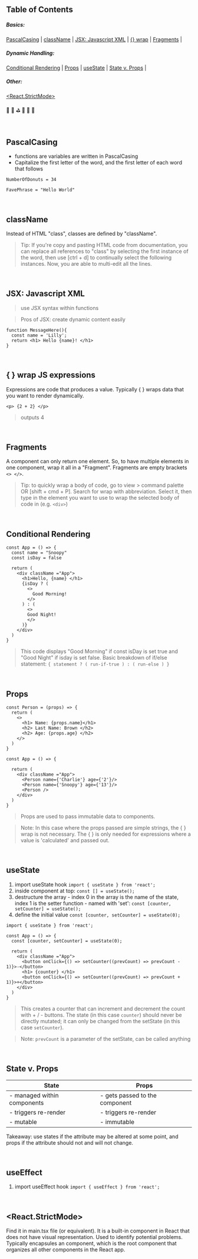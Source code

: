 ## Table of Contents

<h5>Basics:</h5> 

[PascalCasing](#PascalCasing)  |   [className](#className)   |   [JSX: Javascript XML](#JSX-Javascript-XML)  |   [{} wrap](#--wrap-JS-expressions)  |   [Fragments](#fragments)  |

<h5>Dynamic Handling:</h5> 

[Conditional Rendering](#conditional-rendering)  |   [Props](#props)  |   [useState](#state)  |   [State v. Props](#State-v-Props)  |   

<h5>Other:</h5> 

[<React.StrictMode>](#reactstrictmode)

:turtle: :herb: :golf: :seedling: :melon: :dragon:

<br>

## PascalCasing
- functions are variables are written in PascalCasing
- Capitalize the first letter of the word, and the first letter of each word that follows
```
NumberOfDonuts = 34

FavePhrase = "Hello World"
```
<br>

## className
Instead of HTML "class", classes are defined by "className". 
> Tip: If you're copy and pasting HTML code from documentation, you can replace all references to "class" by selecting the first instance of the word, then use [ctrl + d] to continually select the following instances. Now, you are able to multi-edit all the lines. 

<br>

## JSX: Javascript XML
> use JSX syntax within functions

> Pros of JSX: create dynamic content easily
```
function MessageHere(){
  const name = 'Lilly';
  return <h1> Hello {name}! </h1>
}
```


<br> 

## { } wrap JS expressions
Expressions are code that produces a value. Typically { } wraps data that you want to render dynamically. 

`<p> {2 + 2} </p>`
> outputs 4 

<br>

## Fragments
A component can only return one element. So, to have multiple elements in one component, wrap it all in a "Fragment".
Fragments are empty brackets `<> </>`. 
> Tip: to quickly wrap a body of code, go to view > command palette OR [shift + cmd + P]. Search for wrap with abbreviation. Select it, then type in the element you want to use to wrap the selected body of code in (e.g. `<div>`)

<br>

## Conditional Rendering
```
const App = () => {
  const name = "Snoopy"
  const isDay = false

  return (
    <div className ="App">
      <h1>Hello, {name} </h1>
      {isDay ? (
        <>
          Good Morning!
        </>
      ) : (
        <>
        Good Night!
        </>
      )}
    </div>
  )
}
```
> This code displays "Good Morning" if const isDay is set true and "Good Night" if isday is set false.
> Basic breakdown of if/else statement: `{ statement ? ( run-if-true ) : ( run-else ) }`

<br>

## Props

```
const Person = (props) => {
  return (
    <>
      <h1> Name: {props.name}</h1>
      <h2> Last Name: Brown </h2>
      <h2> Age: {props.age} </h2>
    </>
  )
}

const App = () => {

  return (
    <div className ="App">
      <Person name={'Charlie'} age={'2'}/>
      <Person name={'Snoopy'} age={'13'}/>
      <Person />
    </div>
  )
}
```
> Props are used to pass immutable data to components.

> Note: In this case where the props passed are simple strings, the { } wrap is not necessary. The { } is only needed for expressions where a value is 'calculated' and passed out.

<br>

## useState
1. import useState hook `import { useState } from 'react';`
2. inside component at top: `const [] = useState();`
3. destructure the array - index 0 in the array is the name of the state, index 1 is the setter function - named with 'set':
    `const [counter, setCounter] = useState();`
4. define the initial value `const [counter, setCounter] = useState(0);`
```
import { useState } from 'react';

const App = () => {
  const [counter, setCounter] = useState(0);

  return (
    <div className ="App">
      <button onClick={() => setCounter((prevCount) => prevCount - 1)}>-</button>
      <h1> {counter} </h1>
      <button onClick={() => setCounter((prevCount) => prevCount + 1)}>+</button>
    </div>
  )
}
```
> This creates a counter that can increment and decrement the count with + / - buttons.
> The state (in this case `counter`) should never be directly mutated; it can only be changed from the setState (in this case `setCounter`).

> Note: `prevCount` is a parameter of the setState, can be called anything 

<br>

## State v. Props
| State                        | Props                           |
|------------------------------|---------------------------------|
| - managed within components  | - gets passed to the component  |
| - triggers re-render         | - triggers re-render            |
| - mutable                    | - immutable                     |

Takeaway: use states if the attribute may be altered at some point, and props if the attribute should not and will not change.

<br>

## useEffect
1. import useEffect hook `import { useEffect } from 'react';`

<br>

## <React.StrictMode>
Find it in main.tsx file (or equivalent). It is a built-in component in React that does not have visual representation. Used to identify potential problems.
Typically encapsules an <App /> component, which is the root component that organizes all other components in the React app.

